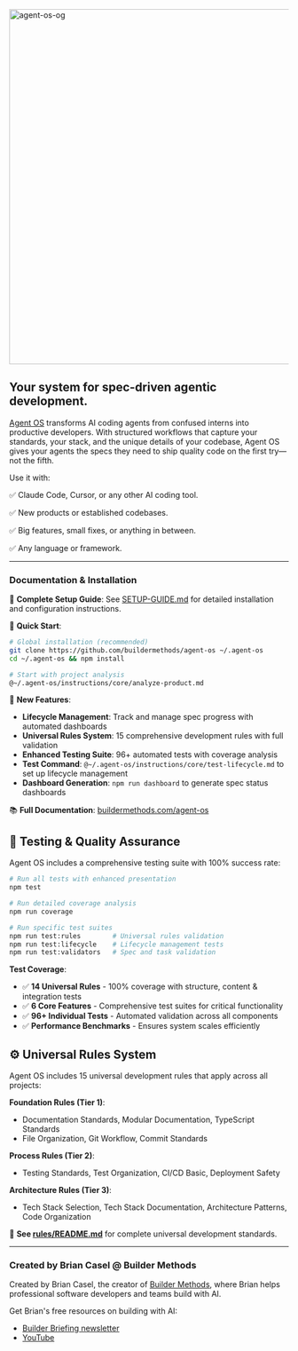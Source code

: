 <img width="1280" height="640" alt="agent-os-og" src="https://github.com/user-attachments/assets/e897628e-7063-4bab-a69a-7bb6d7ac8403" />

## Your system for spec-driven agentic development.

[Agent OS](https://buildermethods.com/agent-os) transforms AI coding agents from confused interns into productive developers. With structured workflows that capture your standards, your stack, and the unique details of your codebase, Agent OS gives your agents the specs they need to ship quality code on the first try—not the fifth.

Use it with:

✅ Claude Code, Cursor, or any other AI coding tool.

✅ New products or established codebases.

✅ Big features, small fixes, or anything in between.

✅ Any language or framework.

---

### Documentation & Installation

📖 **Complete Setup Guide**: See [SETUP-GUIDE.md](SETUP-GUIDE.md) for detailed installation and configuration instructions.

🚀 **Quick Start**: 
```bash
# Global installation (recommended)
git clone https://github.com/buildermethods/agent-os ~/.agent-os
cd ~/.agent-os && npm install

# Start with project analysis
@~/.agent-os/instructions/core/analyze-product.md
```

🔧 **New Features**:
- **Lifecycle Management**: Track and manage spec progress with automated dashboards
- **Universal Rules System**: 15 comprehensive development rules with full validation
- **Enhanced Testing Suite**: 96+ automated tests with coverage analysis
- **Test Command**: `@~/.agent-os/instructions/core/test-lifecycle.md` to set up lifecycle management
- **Dashboard Generation**: `npm run dashboard` to generate spec status dashboards

📚 **Full Documentation**: [buildermethods.com/agent-os](https://buildermethods.com/agent-os)

## 🧪 Testing & Quality Assurance

Agent OS includes a comprehensive testing suite with 100% success rate:

```bash
# Run all tests with enhanced presentation
npm test

# Run detailed coverage analysis  
npm run coverage

# Run specific test suites
npm run test:rules        # Universal rules validation
npm run test:lifecycle    # Lifecycle management tests
npm run test:validators   # Spec and task validation
```

**Test Coverage**:
- ✅ **14 Universal Rules** - 100% coverage with structure, content & integration tests
- ✅ **6 Core Features** - Comprehensive test suites for critical functionality  
- ✅ **96+ Individual Tests** - Automated validation across all components
- ✅ **Performance Benchmarks** - Ensures system scales efficiently

## ⚙️ Universal Rules System

Agent OS includes 15 universal development rules that apply across all projects:

**Foundation Rules (Tier 1)**:
- Documentation Standards, Modular Documentation, TypeScript Standards
- File Organization, Git Workflow, Commit Standards

**Process Rules (Tier 2)**:  
- Testing Standards, Test Organization, CI/CD Basic, Deployment Safety

**Architecture Rules (Tier 3)**:
- Tech Stack Selection, Tech Stack Documentation, Architecture Patterns, Code Organization

📖 **See [rules/README.md](rules/README.md)** for complete universal development standards.

---

### Created by Brian Casel @ Builder Methods

Created by Brian Casel, the creator of [Builder Methods](https://buildermethods.com), where Brian helps professional software developers and teams build with AI.

Get Brian's free resources on building with AI:
- [Builder Briefing newsletter](https://buildermethods.com)
- [YouTube](https://youtube.com/@briancasel)
